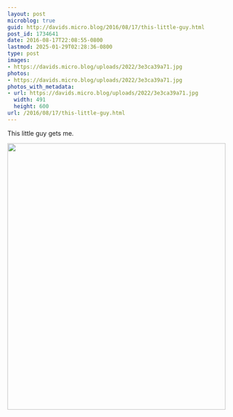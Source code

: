 ```yaml
---
layout: post
microblog: true
guid: http://davids.micro.blog/2016/08/17/this-little-guy.html
post_id: 1734641
date: 2016-08-17T22:08:55-0800
lastmod: 2025-01-29T02:28:36-0800
type: post
images:
- https://davids.micro.blog/uploads/2022/3e3ca39a71.jpg
photos:
- https://davids.micro.blog/uploads/2022/3e3ca39a71.jpg
photos_with_metadata:
- url: https://davids.micro.blog/uploads/2022/3e3ca39a71.jpg
  width: 491
  height: 600
url: /2016/08/17/this-little-guy.html
---
```

This little guy gets me.

<img src="/uploads/2022/3e3ca39a71.jpg" width="491" height="600" alt="">
